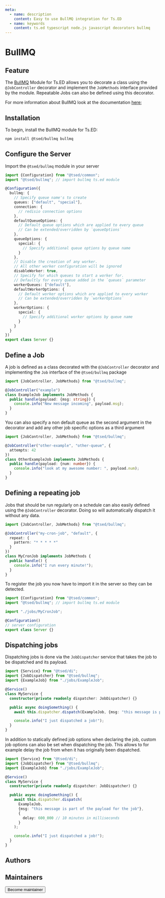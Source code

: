 ```yaml
---
meta:
  - name: description
    content: Easy to use BullMQ integration for Ts.ED
  - name: keywords
    content: ts.ed typescript node.js javascript decorators bullmq
---
```


# BullMQ

<Banner src="/bullmq.png" href="https://github.com/taskforcesh/bullmq" height="200" />

## Feature

The [BullMQ](https://bullmq.io) Module for Ts.ED allows you to decorate a class using the `@JobController` decorator and implement the `JobMethods` interface provided by the module.
Repeatable Jobs can also be defined using this decorator.

For more information about BullMQ look at the documentation [here](https://docs.bullmq.io/);

## Installation

To begin, install the BullMQ module for Ts.ED:

```bash
npm install @tsed/bullmq bullmq
```

## Configure the Server

Import the `@tsed/bullmq` module in your server

```ts
import {Configuration} from "@tsed/common";
import "@tsed/bullmq"; // import bullmq ts.ed module

@Configuration({
  bullmq: {
    // Specify queue name's to create
    queues: ["default", "special"],
    connection: {
      // redisio connection options
    },
    defaultQueueOptions: {
      // Default queue options which are applied to every queue
      // Can be extended/overridden by `queueOptions`
    },
    queueOptions: {
      special: {
        // Specify additional queue options by queue name
      }
    },
    // Disable the creation of any worker.
    // All other worker configuration will be ignored
    disableWorker: true,
    // Specify for which queues to start a worker for.
    // Defaultly for every queue added in the `queues` parameter
    workerQueues: ["default"],
    defaultWorkerOptions: {
      // Default worker options which are applied to every worker
      // Can be extended/overridden by `workerOptions`
    },
    workerOptions: {
      special: {
        // Specify additional worker options by queue name
      }
    }
  }
})
export class Server {}
```

## Define a Job

A job is defined as a class decorated with the `@JobController` decorator and implementing the `Job` interface of the `@tsed/bullmq` package

```ts
import {JobController, JobMethods} from "@tsed/bullmq";

@JobController("example")
class ExampleJob implements JobMethods {
  public handle(payload: {msg: string}) {
    console.info("New message incoming", payload.msg);
  }
}
```

You can also specify a non default queue as the second argument in the decorator and add any other job specific options as a third argument

```ts
import {JobController, JobMethods} from "@tsed/bullmq";

@JobController("other-example", "other-queue", {
  attempts: 42
})
class OtherExampleJob implements JobMethods {
  public handle(payload: {num: number}) {
    console.info("look at my awesome number: ", payload.num);
  }
}
```

## Defining a repeating job

Jobs that should be run regularly on a schedule can also easily defined using the `@JobController` decorator.
Doing so will automatically dispatch it without any data.

```ts
import {JobController, JobMethods} from "@tsed/bullmq";

@JobController("my-cron-job", "default", {
  repeat: {
    pattern: "* * * * *"
  }
})
class MyCronJob implements JobMethods {
  public handle() {
    console.info("I run every minute!");
  }
}
```

To register the job you now have to import it in the server so they can be detected.

```ts
import {Configuration} from "@tsed/common";
import "@tsed/bullmq"; // import bullmq ts.ed module

import "./jobs/MyCronJob";

@Configuration()
// server configuration
export class Server {}
```

## Dispatching jobs

Dispatching jobs is done via the `JobDispatcher` service that takes the job to be dispatched and its payload.

```ts
import {Service} from "@tsed/di";
import {JobDispatcher} from "@tsed/bullmq";
import {ExampleJob} from "./jobs/ExampleJob";

@Service()
class MyService {
  constructor(private readonly dispatcher: JobDispatcher) {}

  public async doingSomething() {
    await this.dispatcher.dispatch(ExampleJob, {msg: "this message is part of the payload for the job"});

    console.info("I just dispatched a job!");
  }
}
```

In addition to statically defined job options when declaring the job, custom job options can also be set when dispatching the job.
This allows to for example delay the job from when it has originally been dispatched.

```ts
import {Service} from "@tsed/di";
import {JobDispatcher} from "@tsed/bullmq";
import {ExampleJob} from "./jobs/ExampleJob";

@Service()
class MyService {
  constructor(private readonly dispatcher: JobDispatcher) {}

  public async doingSomething() {
    await this.dispatcher.dispatch(
      ExampleJob,
      {msg: "this message is part of the payload for the job"},
      {
        delay: 600_000 // 10 minutes in milliseconds
      }
    );

    console.info("I just dispatched a job!");
  }
}
```

## Authors

<GithubContributors :users="['abenerd']"/>

## Maintainers

<GithubContributors :users="['abenerd']"/>

<div class="flex items-center justify-center p-5">
<Button href="/contributing.html" class="rounded-medium">
 Become maintainer
</Button>
</div>
